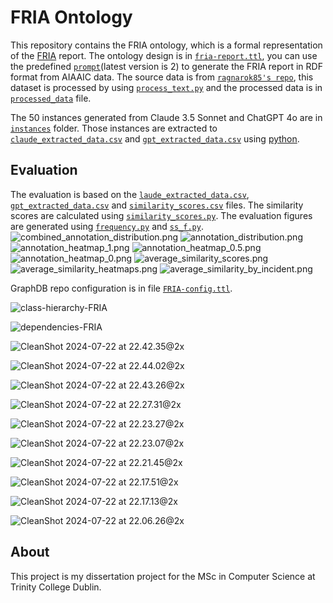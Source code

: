 # FRIA Ontology
This repository contains the FRIA ontology, which is a formal representation of the [FRIA](https://aligner-h2020.eu/fundamental-rights-impact-assessment-fria/) report. The ontology design is in [```fria-report.ttl```](./fria-report.ttl), you can use the predefined [```prompt```](./prompt%20ver2.md)(latest version is 2) to generate the FRIA report in RDF format from AIAAIC data.
The source data is from [```ragnarok85's repo```](https://github.com/Julio-Noe/Protect_erap/blob/73ab99f29365b6d0de8a7ec6bc81fb07f7917935/AIAAIC%20corpus/AIAAIC_corpus-10-2023.csv), this dataset is processed by using [```process_text.py```](./process_text.py) and the processed data is in [```processed_data```](./processed_data.csv) file.

The 50 instances generated from Claude 3.5 Sonnet and ChatGPT 4o are in [```instances```](./instances) folder. Those instances are extracted to [```claude_extracted_data.csv```](./claude_extracted_data.csv) and [```gpt_extracted_data.csv```](./gpt_extracted_data.csv) using [python](./extract_data_fin.py).

## Evaluation
The evaluation is based on the [```laude_extracted_data.csv```](./claude_extracted_data.csv), [```gpt_extracted_data.csv```](./gpt_extracted_data.csv) and [```similarity_scores.csv```](./similarity_scores.csv) files. The similarity scores are calculated using [```similarity_scores.py```](./similarity_scores.py). The evaluation figures are generated using [```frequency.py```](./frequency.py) and [```ss_f.py```](./ss_f.py).
![combined_annotation_distribution.png](./combined_annotation_distribution.png)
![annotation_distribution.png](./annotation_distribution.png)
![annotation_heatmap_1.png](./annotation_heatmap_1.png)
![annotation_heatmap_0.5.png](./annotation_heatmap_0.5.png)
![annotation_heatmap_0.png](./annotation_heatmap_0.png)
![average_similarity_scores.png](./average_similarity_scores.png)
![average_similarity_heatmaps.png](./average_similarity_heatmaps.png)
![average_similarity_by_incident.png](./average_similarity_by_incident.png)

GraphDB repo configuration is in file [```FRIA-config.ttl```](./FRIA-config.ttl).  

![class-hierarchy-FRIA](./assets/class-hierarchy-FRIA-1685396.svg)

![dependencies-FRIA](./assets/CleanShot%202024-07-22%20at%2022.41.45@2x.png)

![CleanShot 2024-07-22 at 22.42.35@2x](./assets/CleanShot%202024-07-22%20at%2022.42.35@2x.png)

![CleanShot 2024-07-22 at 22.44.02@2x](./assets/CleanShot%202024-07-22%20at%2022.44.02@2x.png)

![CleanShot 2024-07-22 at 22.43.26@2x](./assets/CleanShot%202024-07-22%20at%2022.43.26@2x.png)

![CleanShot 2024-07-22 at 22.27.31@2x](./assets/CleanShot%202024-07-22%20at%2022.27.31@2x.png)

![CleanShot 2024-07-22 at 22.23.27@2x](./assets/CleanShot%202024-07-22%20at%2022.23.27@2x.png)

![CleanShot 2024-07-22 at 22.23.07@2x](./assets/CleanShot%202024-07-22%20at%2022.23.07@2x.png)

![CleanShot 2024-07-22 at 22.21.45@2x](./assets/CleanShot%202024-07-22%20at%2022.21.45@2x.png)

![CleanShot 2024-07-22 at 22.17.51@2x](./assets/CleanShot%202024-07-22%20at%2022.17.51@2x.png)

![CleanShot 2024-07-22 at 22.17.13@2x](./assets/CleanShot%202024-07-22%20at%2022.17.13@2x-1685628.png)

![CleanShot 2024-07-22 at 22.06.26@2x](./assets/CleanShot%202024-07-22%20at%2022.06.26@2x-1685634.png)

## About

This project is my dissertation project for the MSc in Computer Science at Trinity College Dublin. 